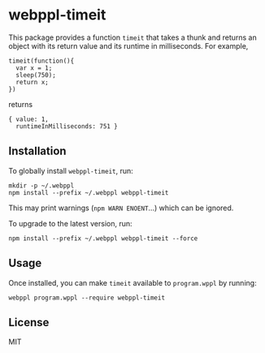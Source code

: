 # webppl-timeit

This package provides a function `timeit` that takes a thunk and returns an object with its return value and its runtime in milliseconds. For example,

    timeit(function(){
      var x = 1;
      sleep(750);
      return x;
    })

returns

    { value: 1,
      runtimeInMilliseconds: 751 }

## Installation

To globally install `webppl-timeit`, run:

    mkdir -p ~/.webppl
    npm install --prefix ~/.webppl webppl-timeit

This may print warnings (`npm WARN ENOENT`...) which can be ignored.

To upgrade to the latest version, run:

    npm install --prefix ~/.webppl webppl-timeit --force

## Usage

Once installed, you can make `timeit` available to `program.wppl` by running:

    webppl program.wppl --require webppl-timeit

## License

MIT